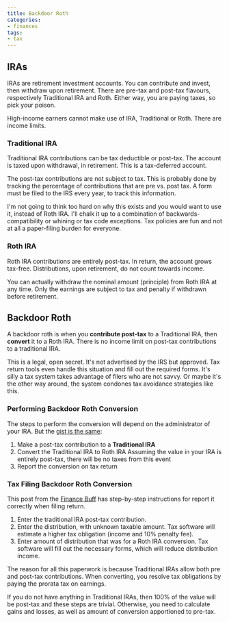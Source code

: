 ```yaml
---
title: Backdoor Roth
categories:
- finances
tags:
- tax
---
```


## IRAs

IRAs are retirement investment accounts.
You can contribute and invest, then withdraw upon retirement.
There are pre-tax and post-tax flavours, respectively Traditional IRA and Roth.
Either way, you are paying taxes, so pick your poison.

High-income earners cannot make use of IRA, Traditional or Roth.
There are income limits.

### Traditional IRA

Traditional IRA contributions can be tax deductible or post-tax.
The account is taxed upon withdrawal, in retirement.
This is a tax-deferred account.

The post-tax contributions are not subject to tax.
This is probably done by tracking the percentage of contributions that are pre vs. post tax.
A form must be filed to the IRS every year, to track this information.

I'm not going to think too hard on why this exists and you would want to use it, instead of Roth IRA.
I'll chalk it up to a combination of backwards-compatibility or whining or tax code exceptions.
Tax policies are fun and not at all a paper-filing burden for everyone.

### Roth IRA

Roth IRA contributions are entirely post-tax.
In return, the account grows tax-free.
Distributions, upon retirement, do not count towards income.

You can actually withdraw the nominal amount (principle) from Roth IRA at any time.
Only the earnings are subject to tax and penalty if withdrawn before retirement.

## Backdoor Roth

A backdoor roth is when you **contribute post-tax** to a Traditional IRA, then **convert** it to a Roth IRA.
There is no income limit on post-tax contributions to a traditional IRA.

This is a legal, open secret.
It's not advertised by the IRS but approved.
Tax return tools even handle this situation and fill out the required forms.
It's silly a tax system takes advantage of filers who are not savvy.
Or maybe it's the other way around, the system condones tax avoidance strategies like this.

### Performing Backdoor Roth Conversion

The steps to perform the conversion will depend on the administrator of your IRA.
But the [gist is the same][1]:

[1]: https://thefinancebuff.com/the-backdoor-roth-ira-a-complete-how-to.html

1. Make a post-tax contribution to a **Traditional IRA**
1. Convert the Traditional IRA to Roth IRA
  Assuming the value in your IRA is entirely post-tax, there will be no taxes from this event
1. Report the conversion on tax return

### Tax Filing Backdoor Roth Conversion

This post from the [Finance Buff][2] has step-by-step instructions for report it correctly when filing return.

[2]: https://thefinancebuff.com/how-to-backdoor-roth-freetaxusa.html

1. Enter the traditional IRA post-tax contribution.
1. Enter the distribution, with unknown taxable amount.
  Tax software will estimate a higher tax obligation (income and 10% penalty fee).
1. Enter amount of distribution that was for a Roth IRA conversion.
  Tax software will fill out the necessary forms, which will reduce distribution income.

The reason for all this paperwork is because Traditional IRAs allow both pre and post-tax contributions.
When converting, you resolve tax obligations by paying the prorata tax on earnings.

If you do not have anything in Traditional IRAs, then 100% of the value will be post-tax and these steps are trivial.
Otherwise, you need to calculate gains and losses, as well as amount of conversion apportioned to pre-tax.
